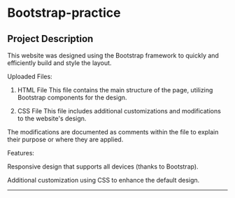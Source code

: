 # Bootstrap-practice
## Project Description

This website was designed using the Bootstrap framework to quickly and efficiently build and style the layout.

Uploaded Files:

1. HTML File
This file contains the main structure of the page, utilizing Bootstrap components for the design.


2. CSS File
This file includes additional customizations and modifications to the website's design.

The modifications are documented as comments within the file to explain their purpose or where they are applied.




Features:

Responsive design that supports all devices (thanks to Bootstrap).

Additional customization using CSS to enhance the default design.



---